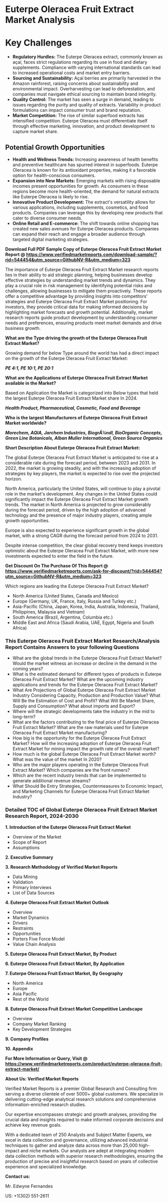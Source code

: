 <p class="">    <h1>Euterpe Oleracea Fruit Extract Market Analysis</h1>        <h1>Key Challenges</h2>    <ul>        <li><strong>Regulatory Hurdles:</strong> The Euterpe Oleracea extract, commonly known as açaí, faces strict regulations regarding its use in food and dietary supplements. Compliance with varying international standards can lead to increased operational costs and market entry barriers.</li>                <li><strong>Sourcing and Sustainability:</strong> Açaí berries are primarily harvested in the Amazon rainforest, raising concerns about sustainability and environmental impact. Overharvesting can lead to deforestation, and companies must navigate ethical sourcing to maintain brand integrity.</li>                <li><strong>Quality Control:</strong> The market has seen a surge in demand, leading to issues regarding the purity and quality of extracts. Variability in product formulations can impact consumer trust and brand reputation.</li>                <li><strong>Market Competition:</strong> The rise of similar superfood extracts has intensified competition. Euterpe Oleracea must differentiate itself through effective marketing, innovation, and product development to capture market share.</li>    </ul>    <h2>Potential Growth Opportunities</h2>    <ul>        <li><strong>Health and Wellness Trends:</strong> Increasing awareness of health benefits and preventive healthcare has spurred interest in superfoods. Euterpe Oleracea is known for its antioxidant properties, making it a favorable option for health-conscious consumers.</li>                <li><strong>Expansion into New Markets:</strong> Emerging markets with rising disposable incomes present opportunities for growth. As consumers in these regions become more health-oriented, the demand for natural extracts like Euterpe Oleracea is likely to rise.</li>                <li><strong>Innovative Product Development:</strong> The extract's versatility allows for various applications, including supplements, cosmetics, and food products. Companies can leverage this by developing new products that cater to diverse consumer needs.</li>                <li><strong>Online Retail and E-commerce:</strong> The shift towards online shopping has created new sales avenues for Euterpe Oleracea products. Companies can expand their reach and engage a broader audience through targeted digital marketing strategies.</li>    </ul></p><p class=""><strong>Download Full PDF Sample Copy of Euterpe Oleracea Fruit Extract Market Report @ <a href="https://www.verifiedmarketreports.com/download-sample/?rid=544454&utm_source=GithubNV-R&utm_medium=323" target="_blank">https://www.verifiedmarketreports.com/download-sample/?rid=544454&utm_source=GithubNV-R&utm_medium=323</a></strong></p><p>The importance of&nbsp;Euterpe Oleracea Fruit Extract Market research reports lies in their ability to aid strategic planning, helping businesses develop effective strategies by understanding market trends and dynamics. They play a crucial role in risk management by identifying potential risks and challenges, allowing businesses to mitigate them proactively. These reports offer a competitive advantage by providing insights into competitors' strategies and Euterpe Oleracea Fruit Extract Market positioning. For investors, they provide critical data for making informed decisions by highlighting market forecasts and growth potential. Additionally, market research reports guide product development by understanding consumer needs and preferences, ensuring products meet market demands and drive business growth.</p><p><strong>What are the&nbsp;Type driving the growth of the Euterpe Oleracea Fruit Extract Market?</strong></p><p id="" class="">Growing demand for below Type around the world has had a direct impact on the growth of the Euterpe Oleracea Fruit Extract Market:</p><p class=""><em><strong>PE 4:1, PE 10:1, PE 20:1</strong></em></p><p class=""><strong>What are the&nbsp;Applications&nbsp;of Euterpe Oleracea Fruit Extract Market available in the Market?</strong></p><p id="" class="">Based on Application the Market is categorized into Below types that held the largest Euterpe Oleracea Fruit Extract Market share In 2024.</p><p class=""><em><strong>Health Product, Pharmaceutical, Cosmetic, Food and Beverage</strong></em></p><p class=""><strong>Who is the largest Manufacturers of Euterpe Oleracea Fruit Extract Market worldwide?</strong></p><p><em><strong>Morechem, AQIA, Jarchem Industries, BiogrÃ¼ndl, BioOrganic Concepts, Green Line Botanicals, Alban Muller International, Green Source Organics</strong></em></p><p id="" class=""><strong>Short Description About Euterpe Oleracea Fruit Extract Market:</strong></p><p>The global Euterpe Oleracea Fruit Extract Market is anticipated to rise at a considerable rate during the forecast period, between 2023 and 2031. In 2022, the market is growing steadily, and with the increasing adoption of strategies by key players, the market is expected to rise over the projected horizon.</p><p>North America, particularly the United States, will continue to play a pivotal role in the market's development. Any changes in the United States could significantly impact the Euterpe Oleracea Fruit Extract Market growth trends. The market in North America is projected to grow considerably during the forecast period, driven by the high adoption of advanced technology and the presence of major industry players, creating ample growth opportunities.</p><p>Europe is also expected to experience significant growth in the global market, with a strong CAGR during the forecast period from 2024 to 2031.</p><p>Despite intense competition, the clear global recovery trend keeps investors optimistic about the Euterpe Oleracea Fruit Extract Market, with more new investments expected to enter the field in the future.</p><p id="" class=""><strong>Get Discount On The Purchase Of This Report @ <a href="https://www.verifiedmarketreports.com/ask-for-discount/?rid=544454?utm_source=GithubNV-R&utm_medium=323" target="_blank">https://www.verifiedmarketreports.com/ask-for-discount/?rid=544454?utm_source=GithubNV-R&utm_medium=323</a></strong></p><p class="">Which regions are leading the Euterpe Oleracea Fruit Extract Market?</p><ul><li>North America (United States, Canada and Mexico)</li><li>Europe (Germany, UK, France, Italy, Russia and Turkey etc.)</li><li>Asia-Pacific (China, Japan, Korea, India, Australia, Indonesia, Thailand, Philippines, Malaysia and Vietnam)</li><li>South America (Brazil, Argentina, Columbia etc.)</li><li>Middle East and Africa (Saudi Arabia, UAE, Egypt, Nigeria and South Africa)</li></ul><h3 id="" class="">This Euterpe Oleracea Fruit Extract Market Research/Analysis Report Contains Answers to your following Questions</h3><ul><li>What are the global trends in the Euterpe Oleracea Fruit Extract Market? Would the market witness an increase or decline in the demand in the coming years?</li><li>What is the estimated demand for different types of products in Euterpe Oleracea Fruit Extract Market? What are the upcoming industry applications and trends for the Euterpe Oleracea Fruit Extract Market?</li><li>What Are Projections of Global Euterpe Oleracea Fruit Extract Market Industry Considering Capacity, Production and Production Value? What Will Be the Estimation of Cost and Profit? What Will Be Market Share, Supply and Consumption? What about imports and Export?</li><li>Where will the strategic developments take the industry in the mid to long-term?</li><li>What are the factors contributing to the final price of Euterpe Oleracea Fruit Extract Market? What are the raw materials used for Euterpe Oleracea Fruit Extract Market manufacturing?</li><li>How big is the opportunity for the Euterpe Oleracea Fruit Extract Market? How will the increasing adoption of Euterpe Oleracea Fruit Extract Market for mining impact the growth rate of the overall market?</li><li>How much is the global Euterpe Oleracea Fruit Extract Market worth? What was the value of the market In 2020?</li><li>Who are the major players operating in the Euterpe Oleracea Fruit Extract Market? Which companies are the front runners?</li><li>Which are the recent industry trends that can be implemented to generate additional revenue streams?</li><li>What Should Be Entry Strategies, Countermeasures to Economic Impact, and Marketing Channels for Euterpe Oleracea Fruit Extract Market Industry?</li></ul><h3 id="" class="">Detailed TOC of Global Euterpe Oleracea Fruit Extract Market Research Report, 2024-2030</h3><p id="" class=""><strong>1. Introduction of the Euterpe Oleracea Fruit Extract Market</strong></p><ul><li>Overview of the Market</li><li>Scope of Report</li><li>Assumptions</li></ul><p id="" class=""><strong>2. Executive Summary</strong></p><p id="" class=""><strong>3. Research Methodology of Verified Market Reports</strong></p><ul><li>Data Mining</li><li>Validation</li><li>Primary Interviews</li><li>List of Data Sources</li></ul><p id="" class=""><strong>4. Euterpe Oleracea Fruit Extract Market Outlook</strong></p><ul><li>Overview</li><li>Market Dynamics</li><li>Drivers</li><li>Restraints</li><li>Opportunities</li><li>Porters Five Force Model</li><li>Value Chain Analysis</li></ul><p id="" class=""><strong>5. Euterpe Oleracea Fruit Extract Market, By Product</strong></p><p id="" class=""><strong>6. Euterpe Oleracea Fruit Extract Market, By Application</strong></p><p id="" class=""><strong>7. Euterpe Oleracea Fruit Extract Market, By Geography</strong></p><ul><li>North America</li><li>Europe</li><li>Asia Pacific</li><li>Rest of the World</li></ul><p id="" class=""><strong>8. Euterpe Oleracea Fruit Extract Market Competitive Landscape</strong></p><ul><li>Overview</li><li>Company Market Ranking</li><li>Key Development Strategies</li></ul><p id="" class=""><strong>9. Company Profiles</strong></p><p id="" class=""><strong>10. Appendix</strong></p><p id="" class=""><strong>For More Information or Query, Visit @ <a href="https://www.verifiedmarketreports.com/product/euterpe-oleracea-fruit-extract-market/" target="_blank">https://www.verifiedmarketreports.com/product/euterpe-oleracea-fruit-extract-market/</a></strong></p><p id="" class=""><strong>About Us: Verified Market Reports</strong></p><p id="" class="">Verified Market Reports is a premier Global Research and Consulting firm serving a diverse clientele of over 5000+ global customers. We specialize in delivering cutting-edge analytical research solutions and comprehensive information-enriched research studies.</p><p id="" class="">Our expertise encompasses strategic and growth analyses, providing the crucial data and insights required to make informed corporate decisions and achieve key revenue goals.</p><p id="" class="">With a dedicated team of 250 Analysts and Subject Matter Experts, we excel in data collection and governance, utilizing advanced industrial techniques to gather and analyze data across more than 25,000 high-impact and niche markets. Our analysts are adept at integrating modern data collection methods with superior research methodologies, ensuring the production of precise and insightful research based on years of collective experience and specialized knowledge.</p><p id="" class=""><strong>Contact us:</strong></p><p id="" class="">Mr. Edwyne Fernandes</p><p id="" class="">US: +1(302) 551-2611</p>
